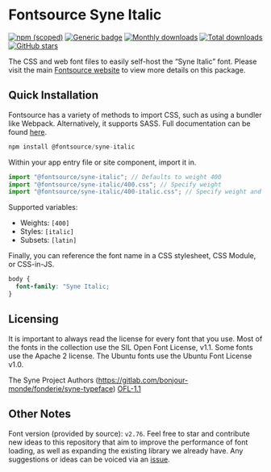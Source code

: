# Fontsource Syne Italic

[![npm (scoped)](https://img.shields.io/npm/v/@fontsource/syne-italic?color=brightgreen)](https://www.npmjs.com/package/@fontsource/syne-italic) [![Generic badge](https://img.shields.io/badge/fontsource-passing-brightgreen)](https://github.com/fontsource/fontsource) [![Monthly downloads](https://badgen.net/npm/dm/@fontsource/syne-italic)](https://github.com/fontsource/fontsource) [![Total downloads](https://badgen.net/npm/dt/@fontsource/syne-italic)](https://github.com/fontsource/fontsource) [![GitHub stars](https://img.shields.io/github/stars/fontsource/fontsource.svg?style=social&label=Star)](https://github.com/fontsource/fontsource/stargazers)

The CSS and web font files to easily self-host the “Syne Italic” font. Please visit the main [Fontsource website](https://fontsource.org/fonts/syne-italic) to view more details on this package.

## Quick Installation

Fontsource has a variety of methods to import CSS, such as using a bundler like Webpack. Alternatively, it supports SASS. Full documentation can be found [here](https://fontsource.org/docs/introduction).

```javascript
npm install @fontsource/syne-italic
```

Within your app entry file or site component, import it in.

```javascript
import "@fontsource/syne-italic"; // Defaults to weight 400
import "@fontsource/syne-italic/400.css"; // Specify weight
import "@fontsource/syne-italic/400-italic.css"; // Specify weight and style

```

Supported variables:
- Weights: `[400]`
- Styles: `[italic]`
- Subsets: `[latin]`

Finally, you can reference the font name in a CSS stylesheet, CSS Module, or CSS-in-JS.

```css
body {
  font-family: "Syne Italic;
}
```

## Licensing
It is important to always read the license for every font that you use.
Most of the fonts in the collection use the SIL Open Font License, v1.1. Some fonts use the Apache 2 license. The Ubuntu fonts use the Ubuntu Font License v1.0.

The Syne Project Authors (https://gitlab.com/bonjour-monde/fonderie/syne-typeface)
[OFL-1.1](https://gitlab.com/bonjour-monde/fonderie/syne-typeface/-/blob/master/OFL.txt)

## Other Notes
Font version (provided by source): `v2.76`.
Feel free to star and contribute new ideas to this repository that aim to improve the performance of font loading, as well as expanding the existing library we already have. Any suggestions or ideas can be voiced via an [issue](https://github.com/fontsource/fontsource/issues).